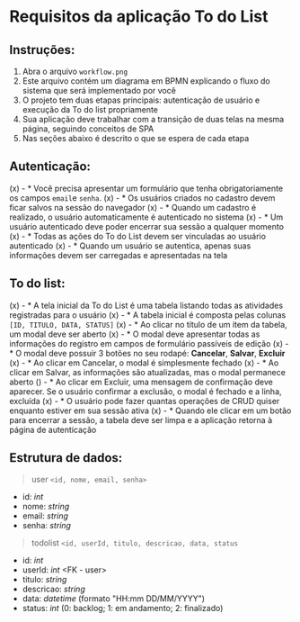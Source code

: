 # Requisitos da aplicação To do List

## Instruções:

1. Abra o arquivo `workflow.png`
2. Este arquivo contém um diagrama em BPMN explicando o fluxo do sistema que será implementado por você
3. O projeto tem duas etapas principais: autenticação de usuário e execução da To do list propriamente
4. Sua aplicação deve trabalhar com a transição de duas telas na mesma página, seguindo conceitos de SPA
5. Nas seções abaixo é descrito o que se espera de cada etapa

## Autenticação:

(x) - * Você precisa apresentar um formulário que tenha obrigatoriamente os campos `email`e `senha`. 
(x) - * Os usuários criados no cadastro devem ficar salvos na sessão do navegador
(x) - * Quando um cadastro é realizado, o usuário automaticamente é autenticado no sistema
(x) - * Um usuário autenticado deve poder encerrar sua sessão a qualquer momento
(x) - * Todas as ações do To do List devem ser vinculadas ao usuário autenticado
(x) - * Quando um usuário se autentica, apenas suas informações devem ser carregadas e apresentadas na tela

## To do list:

(x) - * A tela inicial da To do List é uma tabela listando todas as atividades registradas para o usuário
(x) - * A tabela inicial é composta pelas colunas `[ID, TITULO, DATA, STATUS]`
(x) - * Ao clicar no título de um item da tabela, um modal deve ser aberto
(x) - * O modal deve apresentar todas as informações do registro em campos de formulário passíveis de edição
(x) - * O modal deve possuir 3 botões no seu rodapé: **Cancelar**, **Salvar**, **Excluir**
(x) - * Ao clicar em Cancelar, o modal é simplesmente fechado
(x) - * Ao clicar em Salvar, as informações são atualizadas, mas o modal permanece aberto
() - * Ao clicar em Excluir, uma mensagem de confirmação deve aparecer. Se o usuário confirmar a exclusão, o modal é fechado e a linha, excluída
(x) - * O usuário pode fazer quantas operações de CRUD quiser enquanto estiver em sua sessão ativa
(x) - * Quando ele clicar em um botão para encerrar a sessão, a tabela deve ser limpa e a aplicação retorna à página de autenticação

## Estrutura de dados:
> user `<id, nome, email, senha>`
* id: *int* <PK>
* nome: *string*
* email: *string*
* senha: *string*

> todolist `<id, userId, titulo, descricao, data, status`
* id: *int* <PK>
* userId: *int* <FK - user>
* titulo: *string*
* descricao: *string*
* data: *datetime* (formato "HH:mm DD/MM/YYYY")
* status: *int* (0: backlog; 1: em andamento; 2: finalizado)
